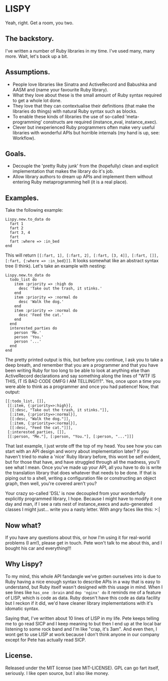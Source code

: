 # LISPY

Yeah, right. Get a room, you two.

## The backstory.

I've written a number of Ruby libraries in my time. I've used many, many more. Wait, let's back up a bit.

## Assumptions.

* People love libraries like Sinatra and ActiveRecord and Babushka and AASM and (name your favourite Ruby library).
* What they love about these is the small amount of Ruby syntax required to get a whole lot done.
* They love that they can contextualise their definitions (that make the libraries do things) with natural Ruby syntax such as blocks.
* To enable these kinds of libraries the use of so-called 'meta-programming' constructs are required (instance_eval, instance_exec).
* Clever but inexperienced Ruby programmers often make very useful libraries with wonderful APIs but horrible internals (my hand is up, see: Workflow).

## Goals.

* Decouple the 'pretty Ruby junk' from the (hopefully) clean and explicit implementation that makes the library do it's job.
* Allow library authors to dream up APIs and implement them without entering Ruby metaprogramming hell (it is a real place).

## Examples.

Take the following example:

    Lispy.new.to_data do
      fart 1
      fart 2
      fart 3, 4
      fart
      fart :where => :in_bed
    end

This will return `[[:fart, 1], [:fart, 2], [:fart, [3, 4]], [:fart, []], [:fart, {:where => :in_bed}]]`. It looks somewhat like an abstract syntax tree (I think). Let's take an example with nesting:

    Lispy.new.to_data do
      todo_list do
        item :priority => :high do
          desc 'Take out the trash, it stinks.'
        end
        item :priority => :normal do
          desc 'Walk the dog.'
        end
        item :priority => :normal do
          desc 'Feed the cat.'
        end
      end
      interested_parties do
        person 'Me.'
        person 'You.'
        person '...'
      end
    end

The pretty printed output is this, but before you continue, I ask you to take a deep breath, and remember that you are a programmer and that you have been writing Ruby for too long to be able to look at anything else than ActiveRecord declarations and say something along the lines of "WTF IS THIS, IT IS BAD CODE OMFG I AM TELLING!!!1". Yes, once upon a time you were able to think as a programmer and once you had patience! Now, that output:

    [[:todo_list, []],
     [[:item, {:priority=>:high}],
      [[:desc, "Take out the trash, it stinks."]],
      [:item, {:priority=>:normal}],
      [[:desc, "Walk the dog."]],
      [:item, {:priority=>:normal}],
      [[:desc, "Feed the cat."]]],
     [:interested_parties, []],
     [[:person, "Me."], [:person, "You."], [:person, "..."]]]

That last example, I just wrote off the top of my head. You see how you can start with an API design and worry about implementation later? If you haven't tried to make a 'nice' Ruby library before, this wont be self evident, but for those that have, and have struggled through all the madness, you'll see what I mean. Once you've made up your API, all you have to do is write the translation library that does whatever that needs to be done. If that is piping out to a shell, writing a configuration file or constructing an object graph, then well, you're covered aren't you?

Your crazy so-called 'DSL' is now decoupled from your wonderfully explicitly programmed library, I hope. Because I might have to modify it one day and man, if I see a rats nest of instance_execs and auto-generated classes I might just... write you a nasty letter. With angry faces like this: >:|

## Now what?

If you have any questions about this, or how I'm using it for real-world problems (I am!), please get in touch. Pete won't talk to me about this, and I bought his car and everything!!!

## Why Lispy?

To my mind, this whole API fandangle we've gotten ourselves into is due to Ruby having a nice enough syntax to describe APIs in a way that is easy to understand, but Ruby itself wasn't designed with this usage in mind. When I see lines like `has_one :brain` and `dep 'nginx' do` it reminds me of a feature of LISP, which is code as data. Ruby doesn't have this code as data facility but I reckon if it did, we'd have cleaner library implementations with it's idomatic syntax.

Saying that, I've written about 10 lines of LISP in my life. Pete keeps telling me to go read SICP and I keep meaning to but then I end up at the local bar listening to some rock band and I'm like "crap, it's 3am". And even then, I wont get to use LISP at work because I don't think anyone in our company except for Pete has actually read SICP.

## License.

Released under the MIT license (see MIT-LICENSE). GPL can go fart itself, seriously. I like open source, but I also like money.
